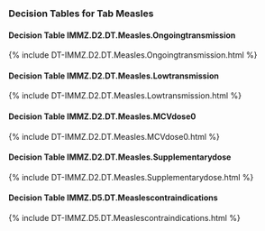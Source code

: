 ### Decision Tables for Tab  Measles
#### Decision Table IMMZ.D2.DT.Measles.Ongoingtransmission
{% include DT-IMMZ.D2.DT.Measles.Ongoingtransmission.html %}
#### Decision Table IMMZ.D2.DT.Measles.Lowtransmission
{% include DT-IMMZ.D2.DT.Measles.Lowtransmission.html %}
#### Decision Table IMMZ.D2.DT.Measles.MCVdose0
{% include DT-IMMZ.D2.DT.Measles.MCVdose0.html %}
#### Decision Table IMMZ.D2.DT.Measles.Supplementarydose
{% include DT-IMMZ.D2.DT.Measles.Supplementarydose.html %}
#### Decision Table IMMZ.D5.DT.Measlescontraindications
{% include DT-IMMZ.D5.DT.Measlescontraindications.html %}

